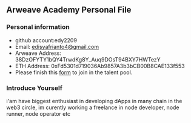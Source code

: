 ## Arweave Academy Personal File

### Personal information

- github account:edy2209 
- Email: edisyafrianto4@gmail.com
- Arweave Address: 38DzOFYTY1bQY4TrwdKg8Y_Auq9DOsT94BXY7HWTezY
- ETH Address: 0xFd5301d719036Ab9857A3b3bCB00B8CAE133f553
- Please finish this [form](https://docs.google.com/forms/d/e/1FAIpQLSfWA5fIIcBgmRppm3jNz5vmf9Mai_QMVil-2pO4r7YKn_Zhtw/viewform?usp=sf_link) to join in the talent pool.

### Introduce Yourself
 i'am have biggest enthusiast in developing dApps in many chain in the web3 circle, im curently working a freelance in node developer, node runner, node operator etc
